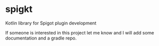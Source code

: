 # spigkt
Kotlin library for Spigot plugin development

If someone is interested in this project let me know and I will add some documentation and a gradle repo.
